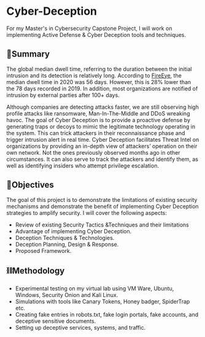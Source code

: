 # Cyber-Deception
For my Master's in Cybersecurity Capstone Project, I will work on implementing Active Defense &amp; Cyber Deception tools and techniques.  


## 📄Summary

The global median dwell time, referring to the duration between the initial intrusion and its detection is relatively long. According to [FireEye](https://www.fireeye.com/company/press-releases/2020/fireeye-mandiant-m-trends-2020-report-reveals-cyber-criminals-are-increasingly-turning-to-ransomware.html 
), the median dwell time in 2020 was 56 days. However, this is 28% lower than the 78 days recorded in 2019. In addition, most organizations are notified of intrusion by external parties after 100+ days.

Although companies are detecting attacks faster, we are still observing high profile attacks like ransomware, Man-In-The-Middle and DDoS wreaking havoc. The goal of Cyber Deception is to provide a proactive defense by generating traps or decoys to mimic the legitimate technology operating in the system. This can trick attackers in their reconnaissance phase and trigger intrusion alert in real time. 
Cyber Deception facilitates Threat Intel on organizations by providing an in-depth view of attackers’ operation on their own network. Not the ones previously observed months ago in other circumstances. It can also serve to track the attackers and identify them, as well as identifying insiders who attempt privilege escalation.


 
 ## 📌Objectives
 
 The goal of this project is to demonstrate the limitations of existing security mechanisms and demonstrate the benefit of implementing Cyber Deception strategies to amplify security. I will cover the following aspects:
-	Review of existing Security Tactics &Techniques and their limitations
-	Advantage of implementing Cyber Deception.
-	Deception Techniques & Technologies.
-	Deception Planning, Design & Response.
-	Proposed Framework.


## ⛓Methodology

-	Experimental testing on my virtual lab using VM Ware, Ubuntu, Windows, Security Onion and Kali Linux.
-	Simulations with tools like Canary Tokens, Honey badger, SpiderTrap etc.
-	Creating fake entries in robots.txt, fake login portals, fake accounts, and deceptive sensitive documents.
-	Setting up deceptive services, systems, and traffic.


